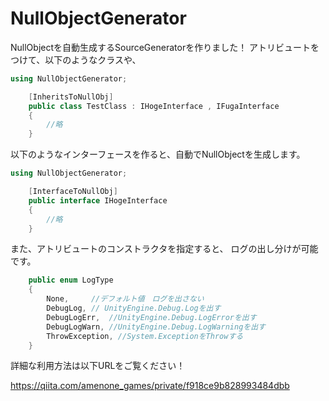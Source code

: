 # NullObjectGenerator

NullObjectを自動生成するSourceGeneratorを作りました！
アトリビュートをつけて、以下のようなクラスや、

```csharp
using NullObjectGenerator;

    [InheritsToNullObj]
    public class TestClass : IHogeInterface , IFugaInterface
    {
        //略
    }
```

以下のようなインターフェースを作ると、自動でNullObjectを生成します。

```csharp
using NullObjectGenerator;

    [InterfaceToNullObj]
    public interface IHogeInterface
    {
        //略
    }
```

また、アトリビュートのコンストラクタを指定すると、
ログの出し分けが可能です。

```csharp
    public enum LogType
    {
        None,     //デフォルト値　ログを出さない
        DebugLog, // UnityEngine.Debug.Logを出す
        DebugLogErr,  //UnityEngine.Debug.LogErrorを出す
        DebugLogWarn, //UnityEngine.Debug.LogWarningを出す
        ThrowException, //System.ExceptionをThrowする
    }
```

詳細な利用方法は以下URLをご覧ください！


https://qiita.com/amenone_games/private/f918ce9b828993484dbb
